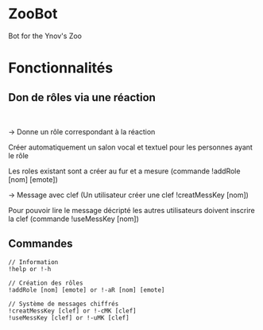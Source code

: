 # **ZooBot**
Bot for the Ynov's Zoo

# Fonctionnalités

## **Don de rôles via une réaction**

<br>

-> Donne un rôle correspondant à la réaction

Créer automatiquement un salon vocal et textuel pour les personnes ayant le rôle

Les roles existant sont a créer au fur et a mesure (commande !addRole [nom] [emote])

-> Message avec clef (Un utilisateur créer une clef !creatMessKey [nom])

Pour pouvoir lire le message décripté les autres utilisateurs doivent inscrire la clef (commande !useMessKey [nom])

## **Commandes**

    // Information
    !help or !-h

    // Création des rôles
    !addRole [nom] [emote] or !-aR [nom] [emote]

    // Système de messages chiffrés
    !creatMessKey [clef] or !-cMK [clef]
    !useMessKey [clef] or !-uMK [clef]
